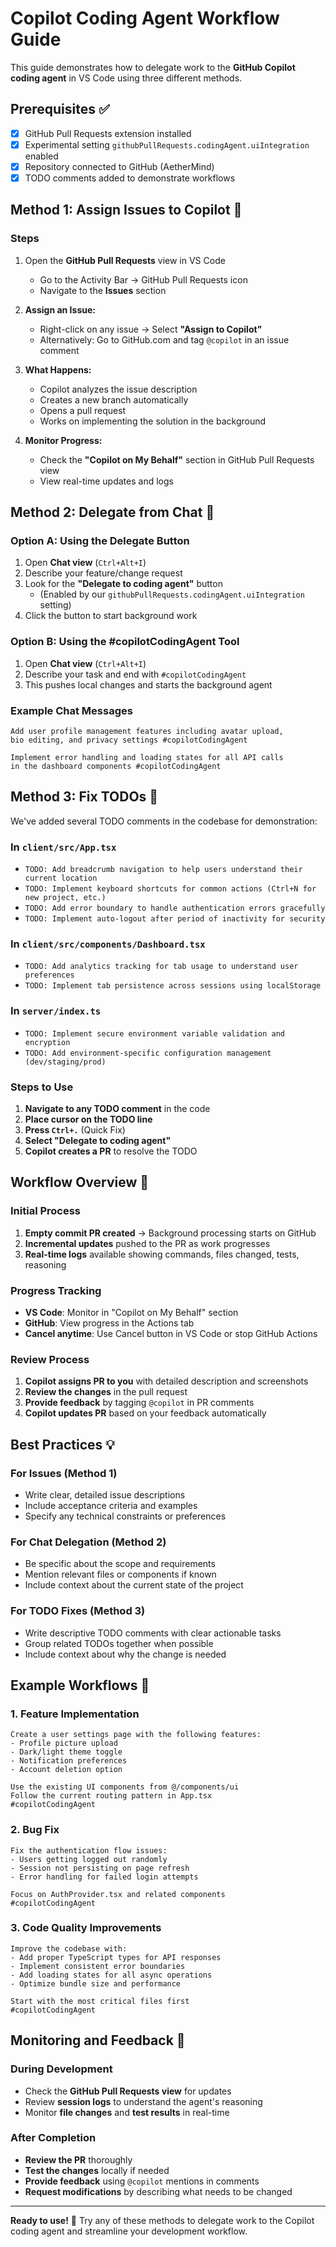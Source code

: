 # Copilot Coding Agent Workflow Guide

This guide demonstrates how to delegate work to the **GitHub Copilot coding agent** in VS Code using three different methods.

## Prerequisites ✅

- [x] GitHub Pull Requests extension installed
- [x] Experimental setting `githubPullRequests.codingAgent.uiIntegration` enabled
- [x] Repository connected to GitHub (AetherMind)
- [x] TODO comments added to demonstrate workflows

## Method 1: Assign Issues to Copilot 🎯

### Steps

1. Open the **GitHub Pull Requests** view in VS Code
   - Go to the Activity Bar → GitHub Pull Requests icon
   - Navigate to the **Issues** section

2. **Assign an Issue:**
   - Right-click on any issue → Select **"Assign to Copilot"**
   - Alternatively: Go to GitHub.com and tag `@copilot` in an issue comment

3. **What Happens:**
   - Copilot analyzes the issue description
   - Creates a new branch automatically
   - Opens a pull request
   - Works on implementing the solution in the background

4. **Monitor Progress:**
   - Check the **"Copilot on My Behalf"** section in GitHub Pull Requests view
   - View real-time updates and logs

## Method 2: Delegate from Chat 💬

### Option A: Using the Delegate Button

1. Open **Chat view** (`Ctrl+Alt+I`)
2. Describe your feature/change request
3. Look for the **"Delegate to coding agent"** button
   - (Enabled by our `githubPullRequests.codingAgent.uiIntegration` setting)
4. Click the button to start background work

### Option B: Using the #copilotCodingAgent Tool

1. Open **Chat view** (`Ctrl+Alt+I`)
2. Describe your task and end with `#copilotCodingAgent`
3. This pushes local changes and starts the background agent

### Example Chat Messages

```text
Add user profile management features including avatar upload, 
bio editing, and privacy settings #copilotCodingAgent
```

```text
Implement error handling and loading states for all API calls 
in the dashboard components #copilotCodingAgent
```

## Method 3: Fix TODOs 📝

We've added several TODO comments in the codebase for demonstration:

### In `client/src/App.tsx`

- `TODO: Add breadcrumb navigation to help users understand their current location`
- `TODO: Implement keyboard shortcuts for common actions (Ctrl+N for new project, etc.)`
- `TODO: Add error boundary to handle authentication errors gracefully`
- `TODO: Implement auto-logout after period of inactivity for security`

### In `client/src/components/Dashboard.tsx`

- `TODO: Add analytics tracking for tab usage to understand user preferences`
- `TODO: Implement tab persistence across sessions using localStorage`

### In `server/index.ts`

- `TODO: Implement secure environment variable validation and encryption`
- `TODO: Add environment-specific configuration management (dev/staging/prod)`

### Steps to Use

1. **Navigate to any TODO comment** in the code
2. **Place cursor on the TODO line**
3. **Press `Ctrl+.`** (Quick Fix)
4. **Select "Delegate to coding agent"**
5. **Copilot creates a PR** to resolve the TODO

## Workflow Overview 🔄

### Initial Process

1. **Empty commit PR created** → Background processing starts on GitHub
2. **Incremental updates** pushed to the PR as work progresses
3. **Real-time logs** available showing commands, files changed, tests, reasoning

### Progress Tracking

- **VS Code**: Monitor in "Copilot on My Behalf" section
- **GitHub**: View progress in the Actions tab
- **Cancel anytime**: Use Cancel button in VS Code or stop GitHub Actions

### Review Process

1. **Copilot assigns PR to you** with detailed description and screenshots
2. **Review the changes** in the pull request
3. **Provide feedback** by tagging `@copilot` in PR comments
4. **Copilot updates PR** based on your feedback automatically

## Best Practices 💡

### For Issues (Method 1)

- Write clear, detailed issue descriptions
- Include acceptance criteria and examples
- Specify any technical constraints or preferences

### For Chat Delegation (Method 2)

- Be specific about the scope and requirements
- Mention relevant files or components if known
- Include context about the current state of the project

### For TODO Fixes (Method 3)

- Write descriptive TODO comments with clear actionable tasks
- Group related TODOs together when possible
- Include context about why the change is needed

## Example Workflows 🚀

### 1. Feature Implementation

```text
Create a user settings page with the following features:
- Profile picture upload
- Dark/light theme toggle  
- Notification preferences
- Account deletion option

Use the existing UI components from @/components/ui
Follow the current routing pattern in App.tsx
#copilotCodingAgent
```

### 2. Bug Fix

```text
Fix the authentication flow issues:
- Users getting logged out randomly
- Session not persisting on page refresh  
- Error handling for failed login attempts

Focus on AuthProvider.tsx and related components
#copilotCodingAgent
```

### 3. Code Quality Improvements

```text
Improve the codebase with:
- Add proper TypeScript types for API responses
- Implement consistent error boundaries
- Add loading states for all async operations
- Optimize bundle size and performance

Start with the most critical files first
#copilotCodingAgent
```

## Monitoring and Feedback 👀

### During Development

- Check the **GitHub Pull Requests view** for updates
- Review **session logs** to understand the agent's reasoning
- Monitor **file changes** and **test results** in real-time

### After Completion

- **Review the PR** thoroughly
- **Test the changes** locally if needed
- **Provide feedback** using `@copilot` mentions in comments
- **Request modifications** by describing what needs to be changed

---

**Ready to use!** 🎉 Try any of these methods to delegate work to the Copilot coding agent and streamline your development workflow. 
 